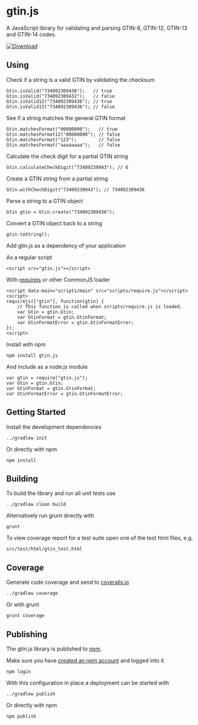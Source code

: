 # gtin.js

A JavaScript library for validating and parsing GTIN-8, GTIN-12, GTIN-13 and GTIN-14 codes.

[![Download](https://badge.fury.io/js/gtin.js.svg)](http://npmjs.com/package/gtin.js)

## Using

Check if a string is a valid GTIN by validating the checksum

    Gtin.isValid("734092309436");   // true
    Gtin.isValid("734092309432");   // false
    Gtin.isValid12("734092309436"); // true
    Gtin.isValid13("734092309436"); // false

See if a string matches the general GTIN format

    Gtin.matchesFormat("00000000");   // true
    Gtin.matchesFormat12("00000000"); // false
    Gtin.matchesFormat("123");        // false
    Gtin.matchesFormat("aaaaaaaa");   // false

Calculate the check digit for a partial GTIN string

    Gtin.calculateCheckDigit("73409230943"); // 6

Create a GTIN string from a partial string

    Gtin.withCheckDigit("73409230943"); // 734092309436

Parse a string to a GTIN object

    Gtin gtin = Gtin.create("734092309436");

Convert a GTIN object back to a string

    gtin.toString();

Add gtin.js as a dependency of your application

As a regular script

    <script src="gtin.js"></script>

With [requirejs](http://requirejs.org) or other CommonJS loader

    <script data-main="scripts/main" src="scripts/require.js"></script>
    <script>
    requirejs(["gtin"], function(gtin) {
        // This function is called when scripts/require.js is loaded.
        var Gtin = gtin.Gtin;
        var GtinFormat = gtin.GtinFormat;
        var GtinFormatError = gtin.GtinFormatError;
    });
    <script>

Install with npm

    npm install gtin.js

And include as a node.js module

    var gtin = require("gtin.js");
    var Gtin = gtin.Gtin;
    var GtinFormat = gtin.GtinFormat;
    var GtinFormatError = gtin.GtinFormatError;

## Getting Started

Install the development dependencies

    ../gradlew init

Or directly with npm

    npm install

## Building

To build the library and run all unit tests use

    ../gradlew clean build

Alternatively run grunt directly with

    grunt

To view coverage report for a test suite open one of the test html files, e.g.

    src/test/html/gtin_test.html

## Coverage

Generate code coverage and send to [coveralls.io](https://coveralls.io)

    ../gradlew coverage

Or with grunt

    grunt coverage

## Publishing

The gtin.js library is published to [npm](https://www.npmjs.com).

Make sure you have [created an npm account](https://docs.npmjs.com/misc/developers) and logged into it

    npm login

With this configuration in place a deployment can be started with

    ../gradlew publish

Or directly with npm

    npm publish
